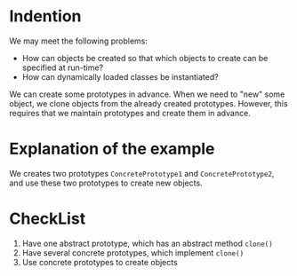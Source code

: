 # Indention

We may meet the following problems:

- How can objects be created so that which objects to create can be specified at run-time?
- How can dynamically loaded classes be instantiated?

We can create some prototypes in advance. When we need to "new" some object, we clone objects from the already created prototypes. However, this requires that we maintain prototypes and create them in advance.


# Explanation of the example

We creates two prototypes `ConcretePrototype1` and `ConcretePrototype2`, and use these two prototypes to create new objects.


# CheckList

1. Have one abstract prototype, which has an abstract method `clone()`
2. Have several concrete prototypes, which implement `clone()`
3. Use concrete prototypes to create objects